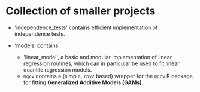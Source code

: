 # Collection of smaller projects

- 'independence_tests' contains efficient implementation of independence tests.
- 'models' contains

  - 'linear_model', a basic and modular implementation of linear regression routines, which can in particular be used to fit linear quantile regression models.
  - `mgcv` contains a (simple, `rpy2` based) wrapper for the `mgcv` R package, for fitting **Generalized Additive Models (GAMs)**.
